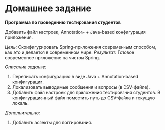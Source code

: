 # Домашнее задание

**Программа по проведению тестирования студентов**

Добавить файл настроек, Annotation- + Java-based конфигурация приложения.

_Цель:_ 
Сконфигурировать Spring-приложения современным способом, как это и делается в современном мире.
_Результат:_
Готовое современное приложение на чистом Spring.

_Описание задание:_
1. Переписать конфигурацию в виде Java + Annotation-based конфигурации.
2. Локализовать выводимые сообщения и вопросы (в CSV-файле).
3. Добавить файл настроек для приложения тестирования студентов. 
В конфигурационный файл поместить путь до CSV-файла и текущую локаль.

_Дополнительно:_
1. Добавить аспекты для логгирования.

